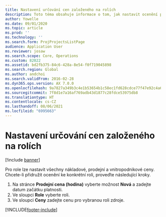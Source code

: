 ```yaml
---
title: Nastavení určování cen založeného na rolích
description: Toto téma obsahuje informace o tom, jak nastavit ocenění pro určité role.
author: Yowelle
ms.date: 09/01/2020
ms.topic: article
ms.prod: ''
ms.technology: ''
ms.search.form: ProjProjectsListPage
audience: Application User
ms.reviewer: josaw
ms.search.scope: Core, Operations
ms.custom: 82022
ms.assetid: bd2fb375-84c6-428a-8e54-f0f719045898
ms.search.region: Global
ms.author: andchoi
ms.search.validFrom: 2016-02-28
ms.dyn365.ops.version: AX 7.0.0
ms.openlocfilehash: 9a7827a349b3c4e1b53654b1c58ec1fd628cdce77f47e92c4a61e62eae675ef9
ms.sourcegitcommit: 7f8d1e7a16af769adb43d1877c28fdce53975db8
ms.translationtype: HT
ms.contentlocale: cs-CZ
ms.lasthandoff: 08/06/2021
ms.locfileid: "6995663"
---
```

# <a name="set-up-role-based-pricing"></a>Nastavení určování cen založeného na rolích

[!include [banner](../includes/banner.md)]

Pro role lze nastavit všechny nákladové, prodejní a vnitropodnikové ceny. Chcete-li přidružit ocenění ke konkrétní roli, proveďte následující kroky.

1. Na stránce **Prodejní cena (hodina)** vyberte možnost **Nová** a zadejte datum začátku platnosti.
2. Ve sloupci **Role** vyberte roli.
3. Ve sloupci **Ceny** zadejte cenu pro vybranou roli zdroje.


[!INCLUDE[footer-include](../includes/footer-banner.md)]